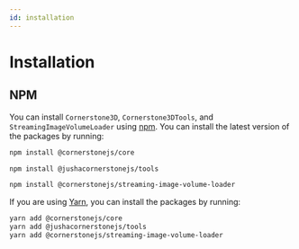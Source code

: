```yaml
---
id: installation
---
```


# Installation

## NPM

You can install `Cornerstone3D`, `Cornerstone3DTools`, and `StreamingImageVolumeLoader` using [npm](https://www.npmjs.com/).
You can install the latest version of the packages by running:

```bash
npm install @cornerstonejs/core
```

```bash
npm install @jushacornerstonejs/tools
```

```bash
npm install @cornerstonejs/streaming-image-volume-loader
```

If you are using [Yarn](https://yarnpkg.com/), you can install the packages by running:

```bash
yarn add @cornerstonejs/core
yarn add @jushacornerstonejs/tools
yarn add @cornerstonejs/streaming-image-volume-loader
```
